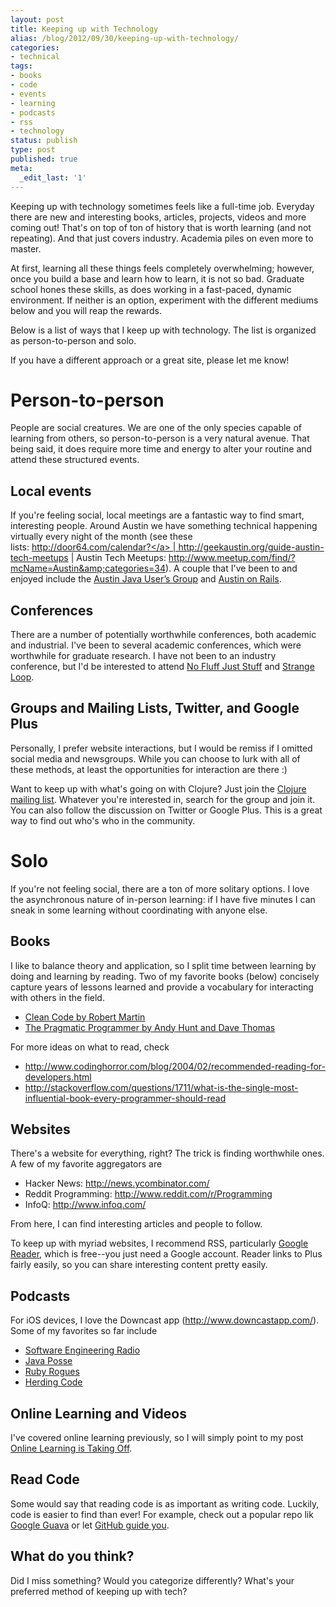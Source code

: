 ```yaml
---
layout: post
title: Keeping up with Technology
alias: /blog/2012/09/30/keeping-up-with-technology/
categories:
- technical
tags:
- books
- code
- events
- learning
- podcasts
- rss
- technology
status: publish
type: post
published: true
meta:
  _edit_last: '1'
---
```

Keeping up with technology sometimes feels like a full-time job. Everyday there are new and interesting books, articles, projects, videos and more coming out! That's on top of ton of history that is worth learning (and not repeating). And that just covers industry. Academia piles on even more to master.

At first, learning all these things feels completely overwhelming; however, once you build a base and learn how to learn, it is not so bad. Graduate school hones these skills, as does working in a fast-paced, dynamic environment. If neither is an option, experiment with the different mediums below and you will reap the rewards.

Below is a list of ways that I keep up with technology. The list is organized as person-to-person and solo.

If you have a different approach or a great site, please let me know!

# Person-to-person
People are social creatures. We are one of the only species capable of learning from others, so person-to-person is a very natural avenue. That being said, it does require more time and energy to alter your routine and attend these structured events.

## Local events

If you're feeling social, local meetings are a fantastic way to find smart, interesting people. Around Austin we have something technical happening virtually every night of the month (see these lists: <a href="http://door64.com/calendar?" target="_blank">http://door64.com/calendar?</a> | <a href="http://geekaustin.org/guide-austin-tech-meetups" target="_blank">http://geekaustin.org/guide-austin-tech-meetups</wbr></a> | Austin Tech Meetups: <a href="http://www.meetup.com/find/?mcName=Austin&amp;categories=34" target="_blank">http://www.meetup.com/find/?mcName=Austin&amp;categories=34</wbr></a>). A couple that I've been to and enjoyed include the <a title="Austin Java User's Group" href="http://www.austinjug.org/" target="_blank">Austin Java User’s Group</a> and <a title="Austin on Rails" href="http://austinonrails.org/" target="_blank">Austin on Rails</a>.

## Conferences

There are a number of potentially worthwhile conferences, both academic and industrial. I've been to several academic conferences, which were worthwhile for graduate research. I have not been to an industry conference, but I'd be interested to attend <a title="No Fluff Just Stuff Conference" href="http://www.nofluffjuststuff.com/home/main" target="_blank">No Fluff Just Stuff</a> and <a title="The Strange Loop Conference" href="https://thestrangeloop.com/" target="_blank">Strange Loop</a>.

## Groups and Mailing Lists, Twitter, and Google Plus

Personally, I prefer website interactions, but I would be remiss if I omitted social media and newsgroups. While you can choose to lurk with all of these methods, at least the opportunities for interaction are there :)

Want to keep up with what's going on with Clojure? Just join the <a title="Clojure on Google Groups" href="https://groups.google.com/forum/?fromgroups#!forum/clojure">Clojure mailing list</a>. Whatever you're interested in, search for the group and join it. You can also follow the discussion on Twitter or Google Plus. This is a great way to find out who's who in the community.

# Solo
If you're not feeling social, there are a ton of more solitary options. I love the asynchronous nature of in-person learning: if I have five minutes I can sneak in some learning without coordinating with anyone else.

## Books
I like to balance theory and application, so I split time between learning by doing and learning by reading. Two of my favorite books (below) concisely capture years of lessons learned and provide a vocabulary for interacting with others in the field.

 * <a title="Amazon: Clean Code" href="http://www.amazon.com/dp/0132350882">Clean Code by Robert Martin</a>
 * <a title="Amazon: The Pragmatic Programmer" href="http://www.amazon.com/dp/020161622X">The Pragmatic Programmer by Andy Hunt and Dave Thomas</a>

For more ideas on what to read, check

 * <a href="http://www.codinghorror.com/blog/2004/02/recommended-reading-for-developers.html" target="_blank">http://www.codinghorror.com/blog/2004/02/recommended-reading-for-developers.html</wbr></wbr></a>
 * <a href="http://stackoverflow.com/questions/1711/what-is-the-single-most-influential-book-every-programmer-should-read" target="_blank">http://stackoverflow.com/questions/1711/what-is-the-single-most-influential-book-every-programmer-should-read</wbr></wbr></wbr></a>

## Websites
There's a website for everything, right? The trick is finding worthwhile ones. A few of my favorite aggregators are

 * Hacker News: <a href="http://news.ycombinator.com/" target="_blank">http://news.ycombinator.com/</a>
 * Reddit Programming: <a href="http://www.reddit.com/r/Programming" target="_blank">http://www.reddit.com/r/Programming</wbr></a>
 * InfoQ: <a href="http://www.infoq.com/" target="_blank">http://www.infoq.com/</a>

From here, I can find interesting articles and people to follow.

To keep up with myriad websites, I recommend RSS, particularly <a title="Google Reader" href="http://www.google.com/reader/" target="_blank">Google Reader</a>, which is free--you just need a Google account. Reader links to Plus fairly easily, so you can share interesting content pretty easily.

## Podcasts
For iOS devices, I love the Downcast app (<a href="http://www.downcastapp.com/" target="_blank">http://www.downcastapp.com/</a>). Some of my favorites so far include

 * <a title="Software Engineering Radio podcast" href="http://www.se-radio.net/" target="_blank">Software Engineering Radio</a>
 * <a title="Java Posse" href="http://javaposse.com/" target="_blank">Java Posse</a>
 * <a title="Ruby Rogues" href="http://rubyrogues.com/" target="_blank">Ruby Rogues</a>
 * <a title="Herding Code" href="http://herdingcode.com/" target="_blank">Herding Code</a>

## Online Learning and Videos
I've covered online learning previously, so I will simply point to my post <a title="Online Learning is Taking Off" href="http://sethholloway.com/blog/2012/07/22/online-learning-is-taking-off/" target="_blank">Online Learning is Taking Off</a>.

## Read Code
Some would say that reading code is as important as writing code. Luckily, code is easier to find than ever! For example, check out a popular repo lik <a title="browse Google Guava source" href="http://code.google.com/p/guava-libraries/source/browse/" target="_blank">Google Guava</a> or let <a title="GitHub Explore" href="https://github.com/explore" target="_blank">GitHub guide you</a>.

## What do you think?
Did I miss something? Would you categorize differently? What's your preferred method of keeping up with tech?

